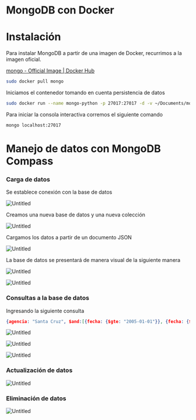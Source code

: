 # MongoDB con Docker

# Instalación

Para instalar MongoDB a partir de una imagen de Docker, recurrimos a la imagen oficial.

[mongo - Official Image | Docker Hub](https://hub.docker.com/_/mongo)

```bash
sudo docker pull mongo
```

Iniciamos el contenedor tomando en cuenta persistencia de datos

```bash
sudo docker run --name mongo-python -p 27017:27017 -d -v ~/Documents/mongo-python:/data/db mongo
```

Para iniciar la consola interactiva corremos el siguiente comando

```bash
mongo localhost:27017
```

# Manejo de datos con MongoDB Compass

### Carga de datos

Se establece conexión con la base de datos

![Untitled](MongoDB%20con%20Docker%20af44d099f7344594b8d68d66e01e201a/Untitled.png)

Creamos una nueva base de datos y una nueva colección

![Untitled](MongoDB%20con%20Docker%20af44d099f7344594b8d68d66e01e201a/Untitled%201.png)

Cargamos los datos a partir de un documento JSON

![Untitled](MongoDB%20con%20Docker%20af44d099f7344594b8d68d66e01e201a/Untitled%202.png)

La base de datos se presentará de manera visual de la siguiente manera

![Untitled](MongoDB%20con%20Docker%20af44d099f7344594b8d68d66e01e201a/Untitled%203.png)

![Untitled](MongoDB%20con%20Docker%20af44d099f7344594b8d68d66e01e201a/Untitled%204.png)

### Consultas a la base de datos

Ingresando la siguiente consulta

```json
{agencia: "Santa Cruz", $and:[{fecha: {$gte: "2005-01-01"}}, {fecha: {$lte: "2005-12-31"}}]}
```

![Untitled](MongoDB%20con%20Docker%20af44d099f7344594b8d68d66e01e201a/Untitled%205.png)

![Untitled](MongoDB%20con%20Docker%20af44d099f7344594b8d68d66e01e201a/Untitled%206.png)

![Untitled](MongoDB%20con%20Docker%20af44d099f7344594b8d68d66e01e201a/Untitled%207.png)

### Actualización de datos

![Untitled](MongoDB%20con%20Docker%20af44d099f7344594b8d68d66e01e201a/Untitled%208.png)

### Eliminación de datos

![Untitled](MongoDB%20con%20Docker%20af44d099f7344594b8d68d66e01e201a/Untitled%209.png)